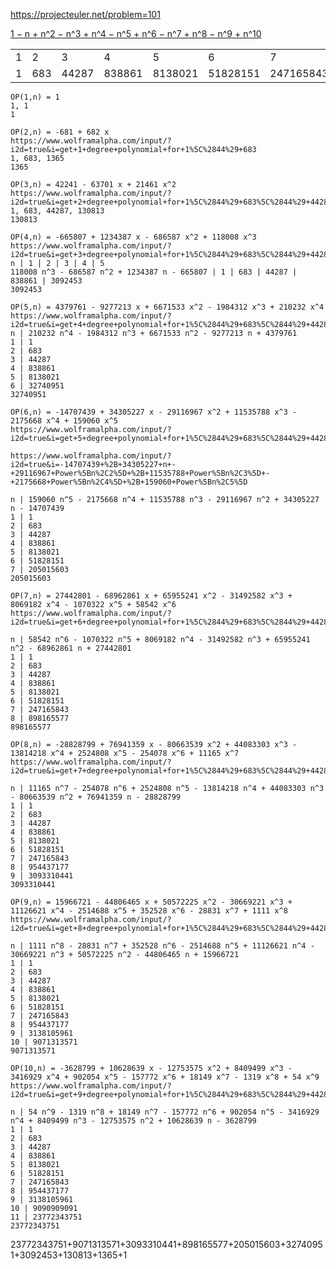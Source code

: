 https://projecteuler.net/problem=101

[1 − n + n^2 − n^3 + n^4 − n^5 + n^6 − n^7 + n^8 − n^9 + n^10](https://www.wolframalpha.com/input?i=1+%E2%88%92+n+%2B+n%5E2+%E2%88%92+n%5E3+%2B+n%5E4+%E2%88%92+n%5E5+%2B+n%5E6+%E2%88%92+n%5E7+%2B+n%5E8+%E2%88%92+n%5E9+%2B+n%5E10)

|||||||||||||||
|--|--|--|--|--|--|--|--|--|--|--|--|--|--|
| 1 | 2 | 3 | 4 | 5 | 6 | 7 | 8 | 9 | 10 | 11 | 12| 13 | 14 |
| 1 | 683 | 44287 | 838861 | 8138021 | 51828151 | 247165843 | 954437177 | 3138105961 | 9090909091 | 23775972551 | 57154490053 | 128011456717 | 269971011311 |

```
OP(1,n) = 1
1, 1
1
```
```
OP(2,n) = -681 + 682 x
https://www.wolframalpha.com/input/?i2d=true&i=get+1+degree+polynomial+for+1%5C%2844%29+683
1, 683, 1365
1365
```
```
OP(3,n) = 42241 - 63701 x + 21461 x^2
https://www.wolframalpha.com/input/?i2d=true&i=get+2+degree+polynomial+for+1%5C%2844%29+683%5C%2844%29+44287
1, 683, 44287, 130813
130813
```
```
OP(4,n) = -665807 + 1234387 x - 686587 x^2 + 118008 x^3
https://www.wolframalpha.com/input/?i2d=true&i=get+3+degree+polynomial+for+1%5C%2844%29+683%5C%2844%29+44287%5C%2844%29+838861
n | 1 | 2 | 3 | 4 | 5
118008 n^3 - 686587 n^2 + 1234387 n - 665807 | 1 | 683 | 44287 | 838861 | 3092453
3092453
```
```
OP(5,n) = 4379761 - 9277213 x + 6671533 x^2 - 1984312 x^3 + 210232 x^4
https://www.wolframalpha.com/input/?i2d=true&i=get+4+degree+polynomial+for+1%5C%2844%29+683%5C%2844%29+44287%5C%2844%29+838861%5C%2844%29+8138021
n | 210232 n^4 - 1984312 n^3 + 6671533 n^2 - 9277213 n + 4379761
1 | 1
2 | 683
3 | 44287
4 | 838861
5 | 8138021
6 | 32740951
32740951
```
```
OP(6,n) = -14707439 + 34305227 x - 29116967 x^2 + 11535788 x^3 - 2175668 x^4 + 159060 x^5
https://www.wolframalpha.com/input/?i2d=true&i=get+5+degree+polynomial+for+1%5C%2844%29+683%5C%2844%29+44287%5C%2844%29+838861%5C%2844%29+8138021%5C%2844%29+51828151

https://www.wolframalpha.com/input/?i2d=true&i=-14707439+%2B+34305227+n+-+29116967+Power%5Bn%2C2%5D+%2B+11535788+Power%5Bn%2C3%5D+-+2175668+Power%5Bn%2C4%5D+%2B+159060+Power%5Bn%2C5%5D

n | 159060 n^5 - 2175668 n^4 + 11535788 n^3 - 29116967 n^2 + 34305227 n - 14707439
1 | 1
2 | 683
3 | 44287
4 | 838861
5 | 8138021
6 | 51828151
7 | 205015603
205015603
```
```
OP(7,n) = 27442801 - 68962861 x + 65955241 x^2 - 31492582 x^3 + 8069182 x^4 - 1070322 x^5 + 58542 x^6
https://www.wolframalpha.com/input/?i2d=true&i=get+6+degree+polynomial+for+1%5C%2844%29+683%5C%2844%29+44287%5C%2844%29+838861%5C%2844%29+8138021%5C%2844%29+51828151%5C%2844%29+247165843

n | 58542 n^6 - 1070322 n^5 + 8069182 n^4 - 31492582 n^3 + 65955241 n^2 - 68962861 n + 27442801
1 | 1
2 | 683
3 | 44287
4 | 838861
5 | 8138021
6 | 51828151
7 | 247165843
8 | 898165577
898165577

```
```
OP(8,n) = -28828799 + 76941359 x - 80663539 x^2 + 44083303 x^3 - 13814218 x^4 + 2524808 x^5 - 254078 x^6 + 11165 x^7
https://www.wolframalpha.com/input/?i2d=true&i=get+7+degree+polynomial+for+1%5C%2844%29+683%5C%2844%29+44287%5C%2844%29+838861%5C%2844%29+8138021%5C%2844%29+51828151%5C%2844%29+247165843%5C%2844%29+954437177

n | 11165 n^7 - 254078 n^6 + 2524808 n^5 - 13814218 n^4 + 44083303 n^3 - 80663539 n^2 + 76941359 n - 28828799
1 | 1
2 | 683
3 | 44287
4 | 838861
5 | 8138021
6 | 51828151
7 | 247165843
8 | 954437177
9 | 3093310441
3093310441
```
```
OP(9,n) = 15966721 - 44806465 x + 50572225 x^2 - 30669221 x^3 + 11126621 x^4 - 2514688 x^5 + 352528 x^6 - 28831 x^7 + 1111 x^8
https://www.wolframalpha.com/input/?i2d=true&i=get+8+degree+polynomial+for+1%5C%2844%29+683%5C%2844%29+44287%5C%2844%29+838861%5C%2844%29+8138021%5C%2844%29+51828151%5C%2844%29+247165843%5C%2844%29+954437177%5C%2844%29+3138105961

n | 1111 n^8 - 28831 n^7 + 352528 n^6 - 2514688 n^5 + 11126621 n^4 - 30669221 n^3 + 50572225 n^2 - 44806465 n + 15966721
1 | 1
2 | 683
3 | 44287
4 | 838861
5 | 8138021
6 | 51828151
7 | 247165843
8 | 954437177
9 | 3138105961
10 | 9071313571
9071313571
```
```
OP(10,n) = -3628799 + 10628639 x - 12753575 x^2 + 8409499 x^3 - 3416929 x^4 + 902054 x^5 - 157772 x^6 + 18149 x^7 - 1319 x^8 + 54 x^9
https://www.wolframalpha.com/input/?i2d=true&i=get+9+degree+polynomial+for+1%5C%2844%29+683%5C%2844%29+44287%5C%2844%29+838861%5C%2844%29+8138021%5C%2844%29+51828151%5C%2844%29+247165843%5C%2844%29+954437177%5C%2844%29+3138105961%5C%2844%29+9090909091

n | 54 n^9 - 1319 n^8 + 18149 n^7 - 157772 n^6 + 902054 n^5 - 3416929 n^4 + 8409499 n^3 - 12753575 n^2 + 10628639 n - 3628799
1 | 1
2 | 683
3 | 44287
4 | 838861
5 | 8138021
6 | 51828151
7 | 247165843
8 | 954437177
9 | 3138105961
10 | 9090909091
11 | 23772343751
23772343751
```

23772343751+9071313571+3093310441+898165577+205015603+32740951+3092453+130813+1365+1
